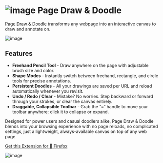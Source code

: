 # ![image](https://addons.mozilla.org/user-media/addon_icons/2916/2916903-32.png?modified=c22be1af&1748135068656) Page Draw & Doodle

[Page Draw & Doodle](https://addons.mozilla.org/en-US/firefox/addon/page-draw-doodle/) transforms any webpage into an interactive canvas to draw and annotate on.

![image](https://addons.mozilla.org/user-media/previews/full/321/321687.png?modified=1748134822)

## Features

* **Freehand Pencil Tool**  - Draw anywhere on the page with adjustable brush size and color.
* **Shape Modes**  - Instantly switch between freehand, rectangle, and circle tools for precise annotations.
* **Persistent Doodles** - All your drawings are saved per URL and reload automatically whenever you revisit.
* **Undo / Redo / Clear** - Mistake? No worries. Step backward or forward through your strokes, or clear the canvas entirely.
* **Draggable, Collapsible Toolbar** - Grab the “≡” handle to move your toolbar anywhere; click it to collapse or expand.

Designed for power users and casual doodlers alike, Page Draw & Doodle blends into your browsing experience with no page reloads, no complicated settings, just a lightweight, always-available canvas on top of any web page.

[Get this Extension for 🦊 Firefox](https://addons.mozilla.org/en-US/firefox/addon/page-draw-doodle/)

![image](https://addons.mozilla.org/user-media/previews/full/321/321689.png?modified=1748134822)
